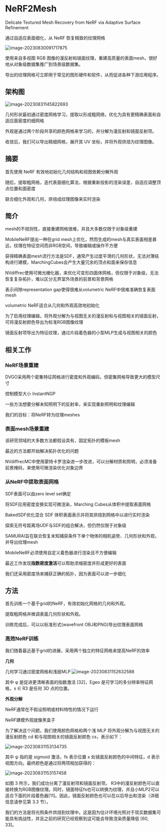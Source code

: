 # NeRF2Mesh

Delicate Textured Mesh Recovery from NeRF via Adaptive Surface Refinement

通过自适应表面细化，从 NeRF 恢复精致的纹理网格



![image-20230830091717875](https://cdn.jsdelivr.net/gh/twtsuif/picture/twtsuif2023-08-30/3d6b46956a0fb21dcbbd187e0eec1fad--494b--image-20230830091717875.png)

使用来自多视图 RGB 图像的漫反射和镜面纹理，重建高质量的表面mesh，很好地从对象级数据集推广到场景级数据集。

导出的纹理网格可立即用于常见的图形硬件和软件，从而促进各种下游应用程序。



## 架构图

![image-20230831145822693](https://cdn.jsdelivr.net/gh/twtsuif/picture/twtsuif2023-08-31/beb2d33e26b9c65e488a215a5681e568--b1c9--image-20230831145822693.png)

几何形状最初通过密度网格学习，提取以形成粗网络，优化为具有更精确表面和自适应面密度的细网格

外观是通过两个阶段共享的颜色网格来学习的，并分解为漫反射和镜面反射项。

收敛后，我们可以导出精细网格，展开其 UV 坐标，并将外观烘焙为纹理图像。



## 摘要

首先使用 NeRF 有效地初始化几何结构和视图依赖分解外观

随后，提取粗网格，迭代表面细化算法，根据重新投影的渲染误差，自适应调整顶点位置和面密度

联合细化外观和几何，烘培成纹理图像来实时渲染



## 简介

mesh的不规则性，直接重建网格很难，并且大多数仅限于对象级重建

MobileNeRF提出一种在grid mesh上优化，然而生成的mesh与真实表面相差甚远，纹理在特征空间而非RGB空间，导致编辑或操作不方便

获得精确表面mesh流行方法是SDF，通常产生过度平滑的几何形状，无法对薄结构进行建模，MarchingCubes会产生大量冗余的顶点和面来保存信息

NVdiffrec使用可微光栅化器，来优化可变形四面体网格，但仅限于对象级，无法恢复复杂拓扑，难以区分无界室外场景的前景和背景网格

表示间隙representation gap使得很难从volumetric NeRF中很难准确恢复表面mesh



volumetric NeRF适合从几何和外观高效地初始化



为了启用纹理编辑，将外观分解为与视图无关的漫反射和与视图相关的镜面反射，可将漫反射颜色导出为标准RGB图像纹理

镜面反射项导出为特征纹理，通过片段着色器的小型MLP生成与视图相关的颜色



## 相关工作

### NeRF场景重建

DVGO采用两个密集特征网格进行密度和外观编码，但密集网格导致更大的模型尺寸

控制模型大小 InstantNGP

一些方法想要分解未知照明下的反射率，来实现重新照明和纹理编辑

我们的目标：将NeRF转为纹理meshes



### 表面mesh场景重建

该研究领域的大多数方法都假设具有，固定拓扑的模板mesh

最近的方法都开始解决拓扑优化的问题

NVdiffrecMC中使用蒙特卡罗渲染进一步改进，可以分解材质和照明，必须准备前景掩码，来使用可微渲染优化对象边界



### 从NeRF中提取表面网格

SDF表面可以由zero level set确定

将SDF应用密度变换实现可微渲染，Marching Cubes从体积中提取表面网格

BakedSDF优化混合 SDF 体积表面表示并将其烘焙到网格中以进行实时渲染

探索无符号距离场UDF与SDF的组合解决，但仍然仅限于对象级

SAMURAI旨在联合恢复未知捕获条件下单个物体的相机姿势、几何形状和外观，并导出纹理mesh

MobileNeRF必须使用自定义着色器进行渲染且不方便编辑

最近工作发现**指数密度激活**可以帮助浓缩密度并形成更好的表面

我们还采用密度场来捕获正确的拓扑，因为表面可以进一步细化



## 方法

首先训练一个基于grid的NeRF，有效初始化网格的几何和外观。

提取粗网格并微调表面几何形状和外观。

训练完成后，可以以标准形式(wavefront OBJ和PNG)导出纹理表面网格



### 高效NeRF训练

我们随着最近基于grid的进展，采用两个独立的特征网格来提高NeRF的效率



**几何**

几何学习通过密度网格和浅层MLP ![image-20230831152632588](https://cdn.jsdelivr.net/gh/twtsuif/picture/twtsuif2023-08-31/135e9d4c0c253b36fe8ebdeb58620f27--4387--image-20230831152632588.png)

其中 φ 是促进更清晰表面的指数激活 [32]，Egeo 是可学习的多分辨率特征网格，x ∈ R3 是任何 3D 点的位置。



**外观分解**

NeRF通常在不假设照明或材料特性的情况下运行

NeRF建模外观就像黑盒子

为了解决这个问题，我们使用颜色网格和两个浅 MLP 将外观分解为与视图无关的漫反射颜色 cd 和与视图相关的镜面反射颜色 cs，表示如下：

![image-20230831153134735](https://cdn.jsdelivr.net/gh/twtsuif/picture/twtsuif2023-08-31/79ed9b55d2dcc7e0656f907e5f38bf56--259a--image-20230831153134735.png)

其中 ψ 指的是 sigmoid 激活，fs 表示位置 x 处镜面反射颜色的中间特征，d 表示视图方向。最终颜色是通过将两项相加获得的：

![image-20230831153157458](https://cdn.jsdelivr.net/gh/twtsuif/picture/twtsuif2023-08-31/11609c0e3058819ad50475a3361d60ce--7315--image-20230831153157458.png)

如图 3 所示，我们成功分离了漫反射项和镜面反射项。 R3中的漫反射颜色可以直接转换为RGB图像纹理。同时，镜面特征fs也可以转换为纹理，并且小MLP2可以适合下面的片段着色器[11]。因此，镜面反射颜色也可以在以后导出和渲染（详细信息请参见第 3.3 节）。

我们的方法是将光照条件烘焙到纹理中。这是因为估计环境光照对于现实数据集可能具有挑战性，并且之前的研究已经观察到这可能会导致渲染质量降低 [60, 33]。
